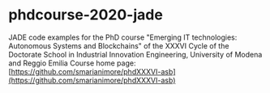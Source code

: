 # phdcourse-2020-jade

JADE code examples for the PhD course "Emerging IT technologies: Autonomous Systems and Blockchains" of the XXXVI Cycle of the Doctorate School in Industrial Innovation Engineering, University of Modena and Reggio Emilia
Course home page: [https://github.com/smarianimore/phdXXXVI-asb](https://github.com/smarianimore/phdXXXVI-asb)
